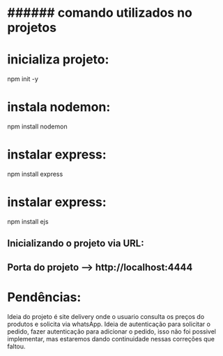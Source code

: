 # ############################################################
# ######        comando utilizados no projetos          ######
# ############################################################

# inicializa projeto:
npm init -y

# instala nodemon:
npm install nodemon

# instalar express:
npm install express

# instalar express:
npm install ejs

Inicializando o projeto via URL:
------------------------------------------
Porta do projeto --> http://localhost:4444
------------------------------------------

# Pendências:
Ideia do projeto é site delivery onde o usuario consulta os preços do produtos e solicita via whatsApp. Ideia de autenticação para solicitar o pedido, fazer autenticação para adicionar o pedido, isso não foi possivel implementar, mas estaremos dando continuidade nessas correções que faltou.
